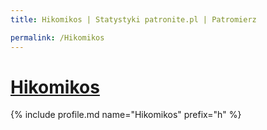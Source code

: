 ```yaml
---
title: Hikomikos | Statystyki patronite.pl | Patromierz

permalink: /Hikomikos
---
```


# [Hikomikos](https://patronite.pl/Hikomikos)

{% include profile.md name="Hikomikos" prefix="h" %}
